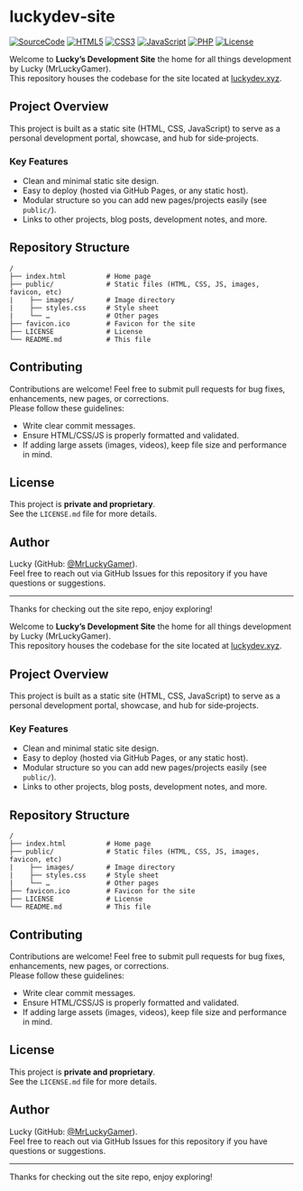 # luckydev‑site

[![SourceCode](https://img.shields.io/badge/SourceCode-luckydev--site-blue?style=flat&logo=github&logoColor=white)](https://github.com/MrLuckyGamer/luckydev-site)
[![HTML5](https://img.shields.io/badge/HTML5-%3E%3D5-orange?style=flat&logo=html5&logoColor=white)](https://developer.mozilla.org/en-US/docs/Web/HTML)
[![CSS3](https://img.shields.io/badge/CSS3-%3E%3D3-blue?style=flat&logo=css3&logoColor=white)](https://developer.mozilla.org/en-US/docs/Web/CSS)
[![JavaScript](https://img.shields.io/badge/JavaScript-ES6-yellow?style=flat&logo=javascript&logoColor=black)](https://developer.mozilla.org/en-US/docs/Web/JavaScript)
[![PHP](https://img.shields.io/badge/PHP-%3E%3D7-8892be?style=flat&logo=php&logoColor=white)](https://www.php.net/)
[![License](https://img.shields.io/badge/License-PROPRIETARY-red?style=flat&logo=apache&logoColor=white)](https://github.com/MrLuckyGamer/luckydev-site/blob/main/LICENSE.md)

Welcome to **Lucky’s Development Site** the home for all things development by Lucky (MrLuckyGamer).  
This repository houses the codebase for the site located at [luckydev.xyz](https://luckydev.xyz).

## Project Overview  
This project is built as a static site (HTML, CSS, JavaScript) to serve as a personal development portal, showcase, and hub for side‑projects.

### Key Features  
- Clean and minimal static site design.  
- Easy to deploy (hosted via GitHub Pages, or any static host).  
- Modular structure so you can add new pages/projects easily (see `public/`).  
- Links to other projects, blog posts, development notes, and more.

## Repository Structure  
```
/
├── index.html          # Home page
├── public/             # Static files (HTML, CSS, JS, images, favicon, etc)
|    ├── images/        # Image directory
|    ├── styles.css     # Style sheet
|    └── …              # Other pages
├── favicon.ico         # Favicon for the site
├── LICENSE             # License
└── README.md           # This file
```

## Contributing  
Contributions are welcome! Feel free to submit pull requests for bug fixes, enhancements, new pages, or corrections.  
Please follow these guidelines:  
- Write clear commit messages.  
- Ensure HTML/CSS/JS is properly formatted and validated.  
- If adding large assets (images, videos), keep file size and performance in mind.

## License  
This project is **private and proprietary**.  
See the `LICENSE.md` file for more details.

## Author  
Lucky (GitHub: [@MrLuckyGamer](https://github.com/MrLuckyGamer)).  
Feel free to reach out via GitHub Issues for this repository if you have questions or suggestions.

---

Thanks for checking out the site repo, enjoy exploring!

Welcome to **Lucky’s Development Site** the home for all things development by Lucky (MrLuckyGamer).  
This repository houses the codebase for the site located at [luckydev.xyz](https://luckydev.xyz).

## Project Overview  
This project is built as a static site (HTML, CSS, JavaScript) to serve as a personal development portal, showcase, and hub for side‑projects.

### Key Features  
- Clean and minimal static site design.  
- Easy to deploy (hosted via GitHub Pages, or any static host).  
- Modular structure so you can add new pages/projects easily (see `public/`).  
- Links to other projects, blog posts, development notes, and more.

## Repository Structure  
```
/
├── index.html          # Home page
├── public/             # Static files (HTML, CSS, JS, images, favicon, etc)
|    ├── images/        # Image directory
|    ├── styles.css     # Style sheet
|    └── …              # Other pages
├── favicon.ico         # Favicon for the site
├── LICENSE             # License
└── README.md           # This file
```

## Contributing  
Contributions are welcome! Feel free to submit pull requests for bug fixes, enhancements, new pages, or corrections.  
Please follow these guidelines:  
- Write clear commit messages.  
- Ensure HTML/CSS/JS is properly formatted and validated.  
- If adding large assets (images, videos), keep file size and performance in mind.

## License  
This project is **private and proprietary**.  
See the `LICENSE.md` file for more details.

## Author  
Lucky (GitHub: [@MrLuckyGamer](https://github.com/MrLuckyGamer)).  
Feel free to reach out via GitHub Issues for this repository if you have questions or suggestions.

---

Thanks for checking out the site repo, enjoy exploring!